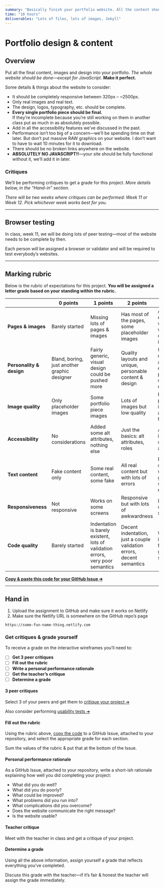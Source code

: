 ```yaml
---
summary: "Basically finish your portfolio website. All the content should be real. All the text should be real."
time: "10 hours"
deliverables: "Lots of files, lots of images, Jekyll"
---
```


# Portfolio design & content

## Overview

Put all the final content, images and design into your portfolio. *The whole website should be done—except for JavaScript.* **Make it perfect.**

Some details & things about the website to consider:

- It should be completely responsive between 320px – ~2500px.
- Only real images and real text.
- The design, logos, typography, etc. should be complete.
- **Every single portfolio piece should be final.**<br>If they’re incomplete because you’re still working on them in another class put as much in as absolutely possible.
- Add in all the accessibility features we’ve discussed in the past.
- Performance isn’t too big of a concern—we’ll be spending time on that later. But don’t put massive RAW graphics on your website. I don’t want to have to wait 10 minutes for it to download.
- There should be no broken links anywhere on the website.
- **ABSOLUTELY NO JAVASCRIPT!!**—your site should be fully functional without it, we’ll add it in later.

### Critiques

We’ll be performing critiques to get a grade for this project. *More details below, in the “Hand-in” section.*

*There will be two weeks where critiques can be performed: Week 11 or Week 12. Pick whichever week works best for you.*

---

## Browser testing

In class, week 11, we will be doing lots of peer testing—most of the website needs to be complete by then.

Each person will be assigned a browser or validator and will be required to test everybody’s websites.

---

## Marking rubric

Below is the rubric of expectations for this project. **You will be assigned a letter grade based on your standing within the rubric.**

| | 0 points | 1 points | 2 points | 3 points |
| --- | --- | --- | --- | --- |
| **Pages & images** | Barely started | Missing lots of pages & images | Has most of the pages, some placeholder images | All pages exist and are well done with complete imagery |
| **Personality & design** | Bland, boring, just another graphic designer | Fairly generic, visual design could be pushed more | Quality layouts and unique, personable content & design | Unique and recognizable as you, with engaging, personable content & design |
| **Image quality** | Only placeholder images | Some portfolio piece images | Lots of images but low quality | High quality portfolio images — and lots of them |
| **Accessibility** | No considerations | Added some alt attributes, nothing else | Just the basics: alt attributes, roles | Accessibility is well considered and tested |
| **Text content** | Fake content only | Some real content, some fake | All real content but with lots of errors | Real content, well written, no grammar or spelling errors |
| **Responsiveness** | Not responsive | Works on some screens | Responsive but with lots of awkwardness | Looks great on all screen sizes |
| **Code quality** | Barely started | Indentation is barely existent, lots of validation errors, very poor semantics | Decent indentation, just a couple validation errors, decent semantics | Well indented, fully valid, good semantics |

[**Copy & paste this code for your GitHub Issue ➔**](https://raw.githubusercontent.com/acgd-webdev-5/portfolio-design-and-content/gh-pages/rubric.md)

---

## Hand in

1. Upload the assignment to GitHub and make sure it works on Netlify
2. Make sure the Netlify URL is somewhere on the GitHub repo’s page

```
https://some-fun-name-thing.netlify.com
```

### Get critiques & grade yourself

To receive a grade on the interactive wireframes you’ll need to:

- [ ] **Get 3 peer critiques**
- [ ] **Fill out the rubric**
- [ ] **Write a personal performance rationale**
- [ ] **Get the teacher’s critique**
- [ ] **Determine a grade**

#### 3 peer critiques

Select 3 of your peers and get them to [critique your project ➔](/courses/shared/peer-evaluation/)

Also consider performing [usability tests ➔](topics/usability-testing-checklist/)

#### Fill out the rubric

Using the rubric above, [copy the code](https://raw.githubusercontent.com/acgd-webdev-5/portfolio-design-and-content/gh-pages/rubric.md) to a GitHub Issue, attached to your repository, and select the appropriate grade for each section.

Sum the values of the rubric & put that at the bottom of the Issue.

#### Personal performance rationale

As a GitHub Issue, attached to your repository, write a short-ish rationale explaining how well you did completing your project:

- What did you do well?
- What did you do poorly?
- What could be improved?
- What problems did you run into?
- What complications did you overcome?
- Does the website communicate the right message?
- Is the website usable?

#### Teacher critique

Meet with the teacher in class and get a critique of your project.

#### Determine a grade

Using all the above information, assign yourself a grade that reflects everything you’ve completed.

Discuss this grade with the teacher—if it’s fair & honest the teacher will assign the grade immediately.
